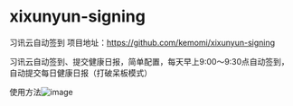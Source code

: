 # xixunyun-signing
习讯云自动签到
项目地址：https://github.com/kemomi/xixunyun-signing

习讯云自动签到、提交健康日报，简单配置，每天早上9:00～9:30点自动签到，自动提交每日健康日报（打破呆板模式）

使用方法![image](https://user-images.githubusercontent.com/76780905/224591151-cde37bf3-1644-4e0f-8d59-9895830c9265.png)

